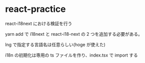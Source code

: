 # react-practice

react-i18next における検証を行う

yarn add で i18next と react-i18-next の 2 つを追加する必要がある。

lng で指定する言語名は任意らしい(hoge が使えた)

i18n の初期化は専用の ts ファイルを作り、index.tsx で import する
